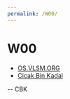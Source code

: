 ```yaml
---
permalink: /W00/
---
```


# W00

* [OS.VLSM.ORG](https://os.vlsm.org/)
* [Cicak Bin Kadal](../)

-- CBK

